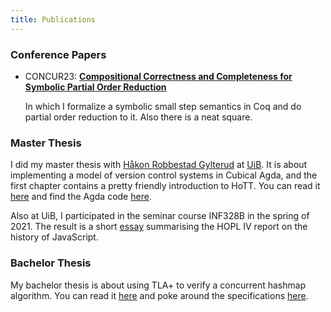 ```yaml
---
title: Publications
---
```

### Conference Papers
 - CONCUR23: [**Compositional Correctness and Completeness for Symbolic Partial Order Reduction**](/files/2023-CONCUR-article.pdf)
   
   In which I formalize a symbolic small step semantics in Coq and do partial order reduction to it. Also there is a neat square.
   

### Master Thesis
I did my master thesis with [Håkon Robbestad Gylterud](https://hakon.gylterud.net/) at [UiB](https://hdl.handle.net/11250/3001129).
It is about implementing a model of version control systems in Cubical Agda, and the first chapter contains a pretty friendly introduction to HoTT.
You can read it [here](/files/cubical_hpt.pdf) and find the Agda code [here](https://github.com/Aqissiaq/hpt-experiments).

Also at UiB, I participated in the seminar course INF328B in the spring of 2021. The result is a short [essay](/files/INF328B_HOPL4_essays.pdf#page=37) summarising the HOPL IV report on the history of JavaScript.

### Bachelor Thesis
My bachelor thesis is about using TLA+ to verify a concurrent hashmap algorithm.
You can read it [here](/files/bachelor.pdf) and poke around the specifications [here](https://github.com/Aqissiaq/bachelor).
